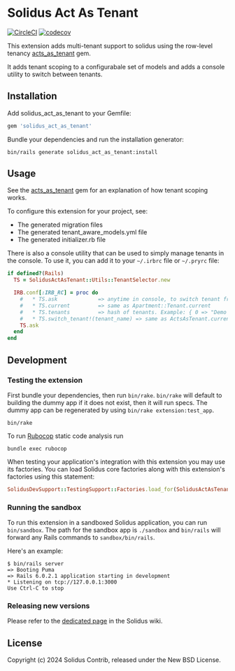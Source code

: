 # Solidus Act As Tenant

[![CircleCI](https://dl.circleci.com/status-badge/img/gh/nebulab/solidus_acts_as_tenant/tree/Add-acts_as_tenant-to-Solidus.svg?style=svg)](https://dl.circleci.com/status-badge/redirect/gh/nebulab/solidus_acts_as_tenant/tree/Add-acts_as_tenant-to-Solidus)
[![codecov](https://codecov.io/gh/solidusio-contrib/solidus_act_as_tenant/branch/main/graph/badge.svg)](https://codecov.io/gh/solidusio-contrib/solidus_act_as_tenant)


This extension adds multi-tenant support to solidus using the row-level tenancy [acts_as_tenant](https://github.com/ErwinM/acts_as_tenant/commits/master/) gem.

It adds tenant scoping to a configurabale set of models and adds a console utility to switch between tenants.

## Installation

Add solidus_act_as_tenant to your Gemfile:

```ruby
gem 'solidus_act_as_tenant'
```

Bundle your dependencies and run the installation generator:

```shell
bin/rails generate solidus_act_as_tenant:install
```

## Usage

See the [acts_as_tenant](https://github.com/ErwinM/acts_as_tenant) gem for an explanation of how tenant scoping works.

To configure this extension for your project, see:

- The generated migration files
- The generated tenant_aware_models.yml file
- The generated initializer.rb file


There is also a console utility that can be used to simply manage tenants in the console.
To use it, you can add it to your `~/.irbrc` file or `~/.pryrc` file:

```ruby
if defined?(Rails)
  TS = SolidusActAsTenant::Utils::TenantSelector.new

  IRB.conf[:IRB_RC] = proc do
    #   * TS.ask             => anytime in console, to switch tenant from a list
    #   * TS.current         => same as Apartment::Tenant.current
    #   * TS.tenants         => hash of tenants. Example: { 0 => "Demo Company" }
    #   * TS.switch_tenant!(tenant_name) => same as ActsAsTenant.current_tenant = Tenant.find_by(name: tenant_name)
    TS.ask
  end
end
```

## Development

### Testing the extension

First bundle your dependencies, then run `bin/rake`. `bin/rake` will default to building the dummy
app if it does not exist, then it will run specs. The dummy app can be regenerated by using
`bin/rake extension:test_app`.

```shell
bin/rake
```

To run [Rubocop](https://github.com/bbatsov/rubocop) static code analysis run

```shell
bundle exec rubocop
```

When testing your application's integration with this extension you may use its factories.
You can load Solidus core factories along with this extension's factories using this statement:

```ruby
SolidusDevSupport::TestingSupport::Factories.load_for(SolidusActAsTenant::Engine)
```

### Running the sandbox

To run this extension in a sandboxed Solidus application, you can run `bin/sandbox`. The path for
the sandbox app is `./sandbox` and `bin/rails` will forward any Rails commands to
`sandbox/bin/rails`.

Here's an example:

```
$ bin/rails server
=> Booting Puma
=> Rails 6.0.2.1 application starting in development
* Listening on tcp://127.0.0.1:3000
Use Ctrl-C to stop
```

### Releasing new versions

Please refer to the [dedicated page](https://github.com/solidusio/solidus/wiki/How-to-release-extensions) in the Solidus wiki.

## License

Copyright (c) 2024 Solidus Contrib, released under the New BSD License.
